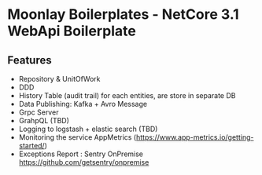 # Moonlay Boilerplates - NetCore 3.1 WebApi Boilerplate

## Features
- Repository & UnitOfWork
- DDD
- History Table (audit trail) for each entities, are store in separate DB
- Data Publishing: Kafka + Avro Message
- Grpc Server
- GrahpQL (TBD)
- Logging to logstash + elastic search (TBD)
- Monitoring the service AppMetrics (https://www.app-metrics.io/getting-started/)
- Exceptions Report : Sentry OnPremise https://github.com/getsentry/onpremise
